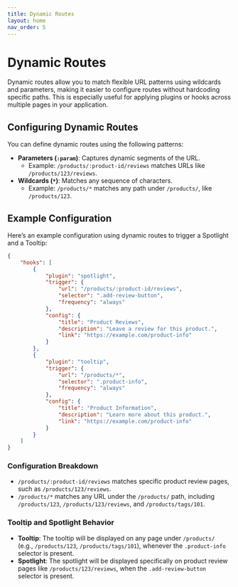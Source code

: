 ```yaml
---
title: Dynamic Routes
layout: home
nav_order: 5
---
```


# Dynamic Routes

Dynamic routes allow you to match flexible URL patterns using wildcards and parameters, making it easier to configure routes without hardcoding specific paths. This is especially useful for applying plugins or hooks across multiple pages in your application.

## Configuring Dynamic Routes

You can define dynamic routes using the following patterns:

* **Parameters (`:param`)**: Captures dynamic segments of the URL.
  * Example: `/products/:product-id/reviews` matches URLs like `/products/123/reviews`.
* **Wildcards (`*`)**: Matches any sequence of characters.
  * Example: `/products/*` matches any path under `/products/`, like `/products/123`.

## Example Configuration

Here’s an example configuration using dynamic routes to trigger a Spotlight and a Tooltip:

```json
{
    "hooks": [
        {
            "plugin": "spotlight",
            "trigger": {
                "url": "/products/:product-id/reviews",
                "selector": ".add-review-button",
                "frequency": "always"
            },
            "config": {
                "title": "Product Reviews",
                "description": "Leave a review for this product.",
                "link": "https://example.com/product-info"
            }
        },
        {
            "plugin": "tooltip",
            "trigger": {
                "url": "/products/*",
                "selector": ".product-info",
                "frequency": "always"
            },
            "config": {
                "title": "Product Information",
                "description": "Learn more about this product.",
                "link": "https://example.com/product-info"
            }
        }
    ]
}
```

### Configuration Breakdown

- `/products/:product-id/reviews` matches specific product review pages, such as `/products/123/reviews`.
- `/products/*` matches any URL under the `/products/` path, including `/products/123`, `/products/123/reviews`, and `/products/tags/101`.

### Tooltip and Spotlight Behavior

- **Tooltip**: The tooltip will be displayed on any page under `/products/` (e.g., `/products/123`, `/products/tags/101`), whenever the `.product-info` selector is present.
- **Spotlight**: The spotlight will be displayed specifically on product review pages like `/products/123/reviews`, when the `.add-review-button` selector is present.